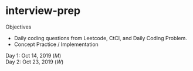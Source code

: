 # interview-prep

Objectives
- Daily coding questions from Leetcode, CtCI, and Daily Coding Problem.
- Concept Practice / Implementation

Day 1: Oct 14, 2019 (*M*)  
Day 2: Oct 23, 2019 (*W*)
